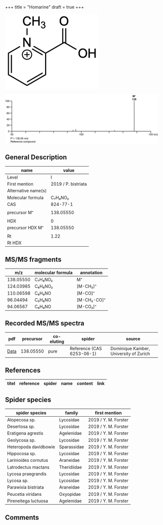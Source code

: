 +++
title = "Homarine"
draft = true
+++

![](/img/Homarine.png)

![](/img_MSMS/138_Homarine.png)

## General Description

| name                | value               |
|---------------------|---------------------|
| Level               | I                   |
| First mention       | 2019 / P. bistriata |
| Alternative name(s) |                     |
| Molecular formula   | C₇H₈NO₂             |
| CAS                 | 824-77-1            |
|                     |                     |
| precursor M⁺        | 138.05550           |
|                     |                     |
| HDX                 | 0                   |
| precursor HDX M⁺    | 138.05550           |
|                     |                     |
| Rt                  | 1.22                |
| Rt HDX              |                     |

## MS/MS fragments

| m/z       | molecular formula | annotation  |
|-----------|-------------------|-------------|
| 138.05550 | C₇H₈NO₂           | M⁺          |
| 124.03985 | C₆H₆NO₂           | [M-CH₂]⁺    |
| 110.06598 | C₆H₈NO            | [M-CO]⁺     |
| 96.04494  | C₅H₆NO            | [M-CH₂-CO]⁺ |
| 94.06567  | C₆H₈NO            | [M-CO₂]⁺    |

## Recorded MS/MS spectra

| pdf                                | precursor | co-eluting | spider                    | source                                 |
|------------------------------------|-----------|------------|---------------------------|----------------------------------------|
| [Data](/pdf/138_Homarine_1-22.pdf) | 138.05550 | pure       | Reference (CAS 6253-06-1) | Dominique Kamber, University of Zurich |

## References

| titel  | reference | spider | name | content | link |
|--------|-----------|--------|------|---------|------|

## Spider species

| spider species        | family      | first mention        |
|-----------------------|-------------|----------------------|
| Alopecosa sp.         | Lycosidae   | 2019 / Y. M. Forster |
| Desertosa sp.         | Lycosidae   | 2019 / Y. M. Forster |
| Eratigena agrestis    | Agelenidae  | 2019 / Y. M. Forster |
| Geolycosa sp.         | Lycosidae   | 2019 / Y. M. Forster |
| Heteropoda davidbowie | Sparassidae | 2019 / Y. M. Forster |
| Hippocosa sp.         | Lycosidae   | 2019 / Y. M. Forster |
| Larinioides cornutus  | Araneidae   | 2019 / Y. M. Forster |
| Latrodectus mactans   | Theridiidae | 2019 / Y. M. Forster |
| Lycosa praegrandis    | Lycosidae   | 2019 / Y. M. Forster |
| Lycosa sp.            | Lycosidae   | 2019 / Y. M. Forster |
| Parawixia bistriata   | Araneidae   | 2019 / Y. M. Forster |
| Peucetia viridans     | Oxyopidae   | 2019 / Y. M. Forster |
| Pireneitega luctuosa  | Agelenidae  | 2019 / Y. M. Forster |

## Comments